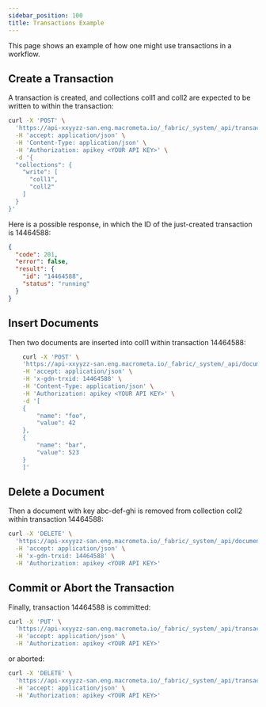 ```yaml
---
sidebar_position: 100
title: Transactions Example
---
```


This page shows an example of how one might use transactions in a workflow.

## Create a Transaction

A transaction is created, and collections coll1 and coll2 are expected to be written to within the transaction:

```bash
curl -X 'POST' \
  'https://api-xxyyzz-san.eng.macrometa.io/_fabric/_system/_api/transaction/begin' \
  -H 'accept: application/json' \
  -H 'Content-Type: application/json' \
  -H 'Authorization: apikey <YOUR API KEY>' \
  -d '{
  "collections": {
    "write": [
      "coll1",
      "coll2"
    ]
  }
}'
```

Here is a possible response, in which the ID of the just-created transaction is 14464588:

```json
{
  "code": 201,
  "error": false,
  "result": {
    "id": "14464588",
    "status": "running"
  }
}
```

## Insert Documents

Then two documents are inserted into coll1 within transaction 14464588:

```bash
    curl -X 'POST' \
    'https://api-xxyyzz-san.eng.macrometa.io/_fabric/_system/_api/document/coll1' \
    -H 'accept: application/json' \
    -H 'x-gdn-trxid: 14464588' \
    -H 'Content-Type: application/json' \
    -H 'Authorization: apikey <YOUR API KEY>' \
    -d '[
    {
        "name": "foo",
        "value": 42
    },
    {
        "name": "bar",
        "value": 523
    }
    ]'
```

## Delete a Document

Then a document with key abc-def-ghi is removed from collection coll2 within transaction 14464588:

```bash
curl -X 'DELETE' \
  'https://api-xxyyzz-san.eng.macrometa.io/_fabric/_system/_api/document/coll2/abc-def-ghi' \
  -H 'accept: application/json' \
  -H 'x-gdn-trxid: 14464588' \
  -H 'Authorization: apikey <YOUR API KEY>'
```

## Commit or Abort the Transaction

Finally, transaction 14464588 is committed:

```bash
curl -X 'PUT' \
  'https://api-xxyyzz-san.eng.macrometa.io/_fabric/_system/_api/transaction/14464588' \
  -H 'accept: application/json' \
  -H 'Authorization: apikey <YOUR API KEY>'
```

or aborted:

```bash
curl -X 'DELETE' \
  'https://api-xxyyzz-san.eng.macrometa.io/_fabric/_system/_api/transaction/14464588' \
  -H 'accept: application/json' \
  -H 'Authorization: apikey <YOUR API KEY>'
```
